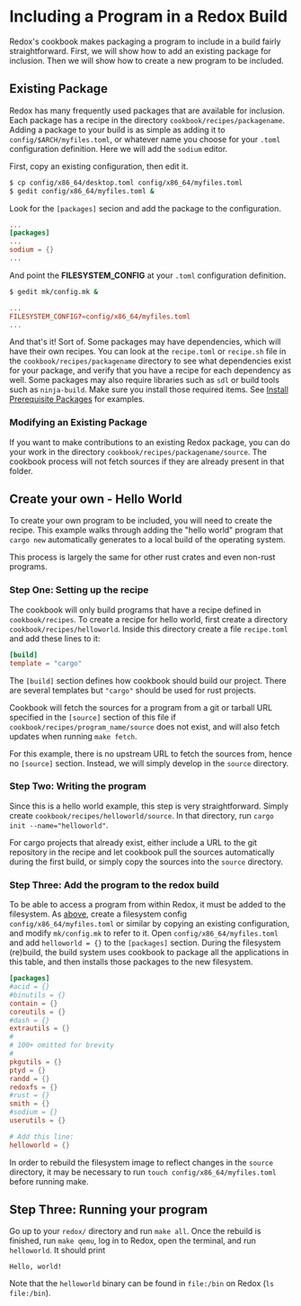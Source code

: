 # Including a Program in a Redox Build

Redox's cookbook makes packaging a program to include in a build fairly
straightforward. First, we will show how to add an existing package for inclusion. Then we will show how to create a new program to be included.

## Existing Package

Redox has many frequently used packages that are available for inclusion. Each package has a recipe in the directory `cookbook/recipes/packagename`. Adding a package to your build is as simple as adding it to `config/$ARCH/myfiles.toml`, or whatever name you choose for your `.toml` configuration definition. Here we will add the `sodium` editor.

First, copy an existing configuration, then edit it.
```sh
$ cp config/x86_64/desktop.toml config/x86_64/myfiles.toml
$ gedit config/x86_64/myfiles.toml &
```

Look for the `[packages]` secion and add the package to the configuration.
```toml
...
[packages]
...
sodium = {}
...
```

And point the **FILESYSTEM_CONFIG** at your `.toml` configuration definition.
```sh
$ gedit mk/config.mk &
```
```toml
...
FILESYSTEM_CONFIG?=config/x86_64/myfiles.toml
...
```

And that's it! Sort of. Some packages may have dependencies, which will have their own recipes. You can look at the `recipe.toml` or `recipe.sh` file in the `cookbook/recipes/packagename` directory to see what dependencies exist for your package, and verify that you have a recipe for each dependency as well. Some packages may also require libraries such as `sdl` or build tools such as `ninja-build`. Make sure you install those required items. See [Install Prerequisite Packages](./ch02-06-advanced-build.html#install-pre-requisite-packages-and-emulators) for examples.

### Modifying an Existing Package

If you want to make contributions to an existing Redox package, you can do your work in the directory `cookbook/recipes/packagename/source`. The cookbook process will not fetch sources if they are already present in that folder.

## Create your own - Hello World

To create your own program to be included, you will need to create the recipe. This example walks through adding the "hello world"
program that `cargo new` automatically generates to a local build of the operating system.

This process is largely the same for other rust crates and even non-rust
programs.

### Step One: Setting up the recipe

The cookbook will only build programs that have a recipe defined in
`cookbook/recipes`. To create a recipe for hello world, first create a
directory `cookbook/recipes/helloworld`. Inside this directory create a file
`recipe.toml` and add these lines to it:

```toml
[build]
template = "cargo"
```

The `[build]` section defines how cookbook should build our project. There are
several templates but `"cargo"` should be used for rust projects.

Cookbook will fetch the sources for a program from a git or tarball URL
specified in the `[source]` section of this file if
`cookbook/recipes/program_name/source` does not exist, and will also fetch
updates when running `make fetch`.

For this example, there is no upstream URL to fetch the sources from, hence no
`[source]` section. Instead, we will simply develop in the `source` directory.

### Step Two: Writing the program

Since this is a hello world example, this step is very straightforward. Simply
create `cookbook/recipes/helloworld/source`. In that directory, run `cargo
init --name="helloworld"`.

For cargo projects that already exist, either include a URL to the git
repository in the recipe and let cookbook pull the sources automatically during
the first build, or simply copy the sources into the `source` directory.

### Step Three: Add the program to the redox build

To be able to access a program from within Redox, it must be added to the
filesystem. As [above](#existing-package), create a filesystem config `config/x86_64/myfiles.toml` or similar by copying an existing configuration, and modify `mk/config.mk` to refer to it. Open `config/x86_64/myfiles.toml` and add `helloworld = {}` to the `[packages]` section.
During the filesystem (re)build, the build system uses cookbook to package all
the applications in this table, and then installs those packages to the new
filesystem.

```toml
[packages]
#acid = {}
#binutils = {}
contain = {}
coreutils = {}
#dash = {}
extrautils = {}
#
# 100+ omitted for brevity
#
pkgutils = {}
ptyd = {}
randd = {}
redoxfs = {}
#rust = {}
smith = {}
#sodium = {}
userutils = {}

# Add this line:
helloworld = {}
```

In order to rebuild the filesystem image to reflect changes in the `source`
directory, it may be necessary to run `touch config/x86_64/myfiles.toml` before running make.

## Step Three: Running your program

Go up to your `redox/` directory and run `make all`. Once the rebuild is
finished, run `make qemu`, log in to Redox, open the terminal, and run
`helloworld`. It should print

```shell
Hello, world!
```

Note that the `helloworld` binary can be found in `file:/bin` on Redox (`ls file:/bin`).

